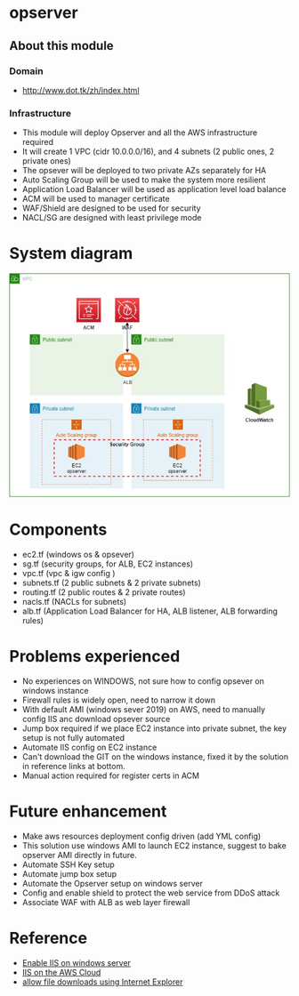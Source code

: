 # opserver 

## About this module
### Domain
- http://www.dot.tk/zh/index.html

### Infrastructure 
- This module will deploy Opserver and all the AWS infrastructure required
- It will create 1 VPC (cidr 10.0.0.0/16), and 4 subnets (2 public ones, 2 private ones)
- The opsever will be deployed to two private AZs separately for HA
- Auto Scaling Group will be used to make the system more resilient 
- Application Load Balancer will be used as application level load balance
- ACM will be used to manager certificate
- WAF/Shield are designed to be used for security
- NACL/SG are designed with least privilege mode 


# System diagram
![diagram](system_design.jpg)

# Components
- ec2.tf (windows os & opsever)
- sg.tf (security groups, for ALB, EC2 instances)
- vpc.tf (vpc & igw config )
- subnets.tf (2 public subnets & 2 private subnets)
- routing.tf (2 public routes & 2 private routes)
- nacls.tf (NACLs for subnets)
- alb.tf (Application Load Balancer for HA, ALB listener, ALB forwarding rules)

# Problems experienced
- No experiences on WINDOWS, not sure how to config opsever on windows instance
- Firewall rules is widely open, need to narrow it down
- With default AMI (windows sever 2019) on AWS, need to manually config IIS anc download opsever source
- Jump box required if we place EC2 instance into private subnet, the key setup is not fully automated
- Automate IIS config on EC2 instance
- Can't download the GIT on the windows instance, fixed it by the solution in reference links at bottom.
- Manual action required for register certs in ACM

# Future enhancement
- Make aws resources deployment config driven (add YML config)
- This solution use windows AMI to launch EC2 instance, suggest to bake opserver AMI directly in future. 
- Automate SSH Key setup
- Automate jump box setup
- Automate the Opserver setup on windows server
- Config and enable shield to protect the web service from DDoS attack
- Associate WAF with ALB as web layer firewall

# Reference 
- [Enable IIS on windows server](https://enterprise.arcgis.com/zh-cn/web-adaptor/latest/install/iis/enable-iis-2016-components-server.htm )
- [IIS on the AWS Cloud](https://aws-quickstart.github.io/quickstart-microsoft-iis/#_overview)
- [allow file downloads using Internet Explorer](https://aws.amazon.com/premiumsupport/knowledge-center/ec2-windows-file-download-ie/?nc1=h_ls)